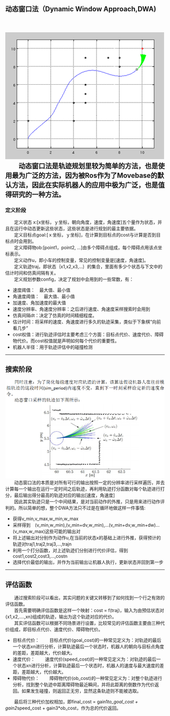 
## 动态窗口法（Dynamic Window Approach,DWA)
　　　　　<img>![dwa](./Pictures/DWA.png)  
　　动态窗口法是轨迹规划里较为简单的方法，也是使用最为广泛的方法，因为被Ros作为了Movebase的默认方法，因此在实际机器人的应用中极为广泛，也是值得研究的一种方法。
---

### 定义阶段
　　定义状态 x:[x坐标，ｙ坐标，朝向角度，速度，角速度]五个量作为状态，并且在运行中动态更新这些状态，这些状态是进行规划的最主要依据。  
　　定义目标点goal:[ｘ坐标，ｙ坐标]，在计算到目标点的cost与计算是否到目标点时会用到。  
　　定义障碍物ob:[point1，point2, ...]由多个障碍点组成，每个障碍点用该点坐标表示。  
　　定义动作u，即小车的控制变量，常见的控制变量是[速度，角速度]。  
　　定义轨迹traj，即状态｛x1,x2,x3,...｝的集合，里面有多少个状态与下文中的估计时间和仿真间隔有关。  
　　定义规划参数config，决定了规划中会用到的一些常数，有：
 - 速度阈值：　最大值、最小值
 - 角速度阈值：　最大值、最小值
 - 加速度、角加速度的最大值
 - 速度分辨率、角速度分辨率：之后进行速度、角速度采样搜索时会用到
 - 仿真间隔dt：决定了仿真的时间精细程度。
 - 估计时间：将采样的速度、角速度进行多久的轨迹采集，类似于下象棋“向前看几步”
 - cost权值：进行轨迹评估时主要考虑三个方面：目标点代价、速度代价、障碍物代价。而cost权值就是声明如何每个代价的重要性。
 - 机器人半径：用于轨迹评估中的碰撞检测

---

## 搜索阶段
<img>![dwa](./Pictures/DWA_search.png)  
　　动态窗口法的本质是对所有可行的输出按照一定的分辨率进行采样遍历，并去计算每一个输出在运行一定时间之后轨迹，再利用轨迹打分函数对每个轨迹进行打分，最后输出得分最高的轨迹对应的输出[速度，角速度]  
　　因此其实轨迹只是一个中间结果，是对当前动作的外推，只是用来进行动作评判的。所以简单的想，整个DWA方法只不过是在循环地做这样一件事情:
 - 获得v_min,v_max,w_min,w_max
 - 采样得到　(v_min,w_min),(v_min+dv,w_min),...(v_min+dv,w_min+dw)...(v_max,w_max)这些可能的输出对
 - 将上述输出对分别作为动作u,在当前的状态x的基础上进行外推，获得预计的轨迹对traj1,traj2,traj3,...,trajn
 - 利用一个打分函数，对上述轨迹们分别进行代价评估，得到cost1,cost2,cost3,...,costn
 - 选择代价最低的输出，并作为当前输出让机器人执行，更新状态并回到第一步

---

## 评估函数
　　通过搜索阶段可以看出，其实问题的关键又转移到了如何找到一个行之有效的评估函数。  
　　首先需要明确评估函数是这样一个映射：cost = f(traj)，输入为由预估状态对{x1,x2,....,xn}组成的轨迹，输出为这个轨迹对应的代价。  
　　其实评估函数可以根据不同场景进行设置，比较常见的评估函数主要由三种代价组成，即目标点代价、速度代价、障碍物代价。  
 - 目标点代价：
　　目标点代价(goal_cost)的一种常见定义为：对轨迹的最后一个状态xn进行分析，计算轨迹最后一个状态时，机器人的朝向与目标点角度的差距，差距越大，代价越大。
 - 速度代价：
　　速度代价(speed_cost)的一种常见定义为：对轨迹的最后一个状态xn进行分析，计算轨迹最后一个状态时，机器人的速度与最大速度的差距，差距越大，代价越大。
 - 障碍物代价：
　　障碍物代价(ob_cost)的一种常见定义为：对整个轨迹进行分析，找到整个轨迹中距离障碍物最近瞬间，并将此距离的倒数作为代价返回。如果发生碰撞，则返回正无穷，显然这条轨迹则不能被选取。

　　最后将三种代价加权相加，即final_cost = gain1*to_goal_cost + gain2*speed_cost + gain3*ob_cost，作为总的代价返回。













